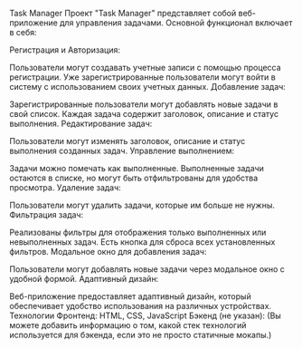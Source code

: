 Task Manager
Проект "Task Manager" представляет собой веб-приложение для управления задачами. Основной функционал включает в себя:

Регистрация и Авторизация:

Пользователи могут создавать учетные записи с помощью процесса регистрации.
Уже зарегистрированные пользователи могут войти в систему с использованием своих учетных данных.
Добавление задач:

Зарегистрированные пользователи могут добавлять новые задачи в свой список.
Каждая задача содержит заголовок, описание и статус выполнения.
Редактирование задач:

Пользователи могут изменять заголовок, описание и статус выполнения созданных задач.
Управление выполнением:

Задачи можно помечать как выполненные.
Выполненные задачи остаются в списке, но могут быть отфильтрованы для удобства просмотра.
Удаление задач:

Пользователи могут удалить задачи, которые им больше не нужны.
Фильтрация задач:

Реализованы фильтры для отображения только выполненных или невыполненных задач.
Есть кнопка для сброса всех установленных фильтров.
Модальное окно для добавления задач:

Пользователи могут добавлять новые задачи через модальное окно с удобной формой.
Адаптивный дизайн:

Веб-приложение предоставляет адаптивный дизайн, который обеспечивает удобство использования на различных устройствах.
Технологии
Фронтенд: HTML, CSS, JavaScript
Бэкенд (не указан): (Вы можете добавить информацию о том, какой стек технологий используется для бэкенда, если это не просто статичные мокапы.)
